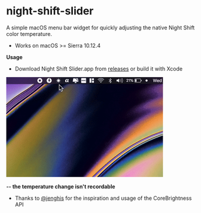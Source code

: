 # night-shift-slider
A simple macOS menu bar widget for quickly adjusting the native Night Shift color temperature.

- Works on macOS >= Sierra 10.12.4

__Usage__
   - Download Night Shift Slider.app from [releases](https://github.com/fredericocurti/night-shift-slider/releases)
or build it with Xcode

<img src='./demo.gif'>

**-- the temperature change isn't recordable**



- Thanks to [@jenghis](https://github.com/jenghis) for the inspiration and usage of the CoreBrightness API



